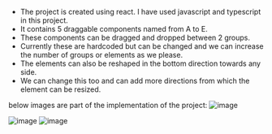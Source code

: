 
- The project is created using react. I have used javascript and typescript in  this project.
- It contains 5 draggable components named from A to E.
- These components can be dragged and dropped between 2 groups. 
- Currently these are hardcoded but can be changed and we can increase the number of groups or elements as we please.
- The elements can also be reshaped in the bottom direction towards any side. 
- We can change this too and can add more directions from which the element can be resized.

below images are part of the implementation of the project:
![image](https://github.com/Sah314/dragablecomponentsreact/assets/82277915/33f2a4cf-ffee-4fd9-8f58-713aa0725450)

![image](https://github.com/Sah314/dragablecomponentsreact/assets/82277915/85a5435c-b83d-4c27-af30-6e6dd58d2557)
![image](https://github.com/Sah314/dragablecomponentsreact/assets/82277915/208b167b-c23c-4c25-b9bc-59fbf918c2c6)
